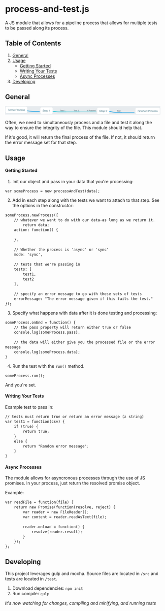# process-and-test.js
A JS module that allows for a pipeline process that allows for multiple tests to be passed along its process.

## Table of Contents
1. [General](#general)
2. [Usage](#usage)
    - [Getting Started](#getting-started)
    - [Writing Your Tests](#writing-your-tests)
    - [Async Processes](#async-processes)
3. [Developing](#developing)

## General
![alt tag](assets/process-and-test.png?raw=true)

Often, we need to simultaneously process and a file and test it along the way to ensure the integrity of the file. This module should help that.

If it's good, it will return the final process of the file.
If not, it should return the error message set for that step.

## Usage

#### Getting Started
1) Init our object and pass in your data that you're processing:

```
var someProcess = new processAndTest(data);
```

2) Add in each step along with the tests we want to attach to that step. See the options in the constructor:

```
someProcess.newProcess({
    // whatever we want to do with our data-as long as we return it.
        return data;
    action: function() {
        
    },

    // Whether the process is 'async' or 'sync'
    mode: 'sync',

    // tests that we're passing in
    tests: [
        test1,
        test2
    ],

    // specify an error message to go with these sets of tests
    errorMessage: "The error message given if this fails the test."
});
```

3) Specify what happens with data after it is done testing and processing:
```
someProcess.onEnd = function() {
    // the pass property will return either true or false
    console.log(someProcess.pass);

    // the data will either give you the processed file or the error message
    console.log(someProcess.data);
}
```

4) Run the test with the `run()` method.

```
someProcess.run();
```

And you're set.

#### Writing Your Tests

Example test to pass in:
```
// tests must return true or return an error message (a string)
var test1 = function(csv) {
    if (true) {
        return true;    
    }
    else {
        return "Random error message";
    }
}
```

#### Async Processes

The module allows for asyncronous processes through the use of JS promises. In your process, just return the resolved promise object.

Example:
```
var readFile = function(file) {
    return new Promise(function(resolve, reject) {
        var reader = new FileReader();
        var content = reader.readAsText(file);

        reader.onload = function() {
            resolve(reader.result);
        }
    }); 
};
```

## Developing
This project leverages gulp and mocha. Source files are located in `/src` and tests are located in `/test`.

1. Download dependencies: `npm init`
2. Run compiler `gulp`

*It's now watching for changes, compiling and minifying, and running tests*
